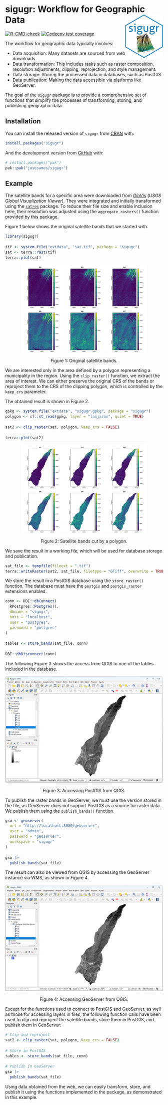 
<!-- README.md is generated from README.Rmd. Please edit that file -->

# sigugr: Workflow for Geographic Data <a href="https://josesamos.github.io/sigugr/"><img src="man/figures/logo.png" align="right" height="139" alt="sigugr website" /></a>

<!-- badges: start -->

[![R-CMD-check](https://github.com/josesamos/sigugr/actions/workflows/R-CMD-check.yaml/badge.svg)](https://github.com/josesamos/sigugr/actions/workflows/R-CMD-check.yaml)
[![Codecov test
coverage](https://codecov.io/gh/josesamos/sigugr/graph/badge.svg)](https://app.codecov.io/gh/josesamos/sigugr)
<!-- badges: end -->

The workflow for geographic data typically involves:

- Data acquisition: Many datasets are sourced from web downloads.  
- Data transformation: This includes tasks such as raster composition,
  resolution adjustments, clipping, reprojection, and style
  management.  
- Data storage: Storing the processed data in databases, such as
  PostGIS.  
- Data publication: Making the data accessible via platforms like
  GeoServer.

The goal of the `sigugr` package is to provide a comprehensive set of
functions that simplify the processes of transforming, storing, and
publishing geographic data.

## Installation

You can install the released version of `sigugr` from
[CRAN](https://CRAN.R-project.org) with:

``` r
install.packages("sigugr")
```

And the development version from [GitHub](https://github.com/) with:

``` r
# install.packages("pak")
pak::pak("josesamos/sigugr")
```

## Example

The satellite bands for a specific area were downloaded from
[*GloVis*](https://glovis.usgs.gov/app?fullscreen=0) (*USGS Global
Visualization Viewer*). They were integrated and initially transformed
using the [`satres`](https://CRAN.R-project.org/package=satres) package.
To reduce their file size and enable inclusion here, their resolution
was adjusted using the `aggregate_rasters()` function provided by this
package.

Figure 1 below shows the original satellite bands that we started with.

``` r
library(sigugr)

tif <- system.file("extdata", "sat.tif", package = "sigugr")
sat <- terra::rast(tif)
terra::plot(sat)
```

<div class="figure" style="text-align: center">

<img src="man/figures/README-web-usgs01-1.png" alt="Figure 1: Original satellite bands." width="80%" />
<p class="caption">
Figure 1: Original satellite bands.
</p>

</div>

We are interested only in the area defined by a polygon representing a
municipality in the region. Using the `clip_raster()` function, we
extract the area of interest. We can either preserve the original CRS of
the bands or reproject them to the CRS of the clipping polygon, which is
controlled by the `keep_crs` parameter.

The obtained result is shown in Figure 2.

``` r
gpkg <- system.file("extdata", "sigugr.gpkg", package = "sigugr")
polygon <- sf::st_read(gpkg, layer = "lanjaron", quiet = TRUE)

sat2 <- clip_raster(sat, polygon, keep_crs = FALSE)

terra::plot(sat2)
```

<div class="figure" style="text-align: center">

<img src="man/figures/README-clip-1.png" alt="Figure 2: Satellite bands cut by a polygon." width="80%" />
<p class="caption">
Figure 2: Satellite bands cut by a polygon.
</p>

</div>

We save the result in a working file, which will be used for database
storage and publication.

``` r
sat_file <- tempfile(fileext = ".tif")
terra::writeRaster(sat2, sat_file, filetype = "GTiff", overwrite = TRUE)
```

We store the result in a PostGIS database using the `store_raster()`
function. The database must have the `postgis` and `postgis_raster`
extensions enabled.

``` r
conn <- DBI::dbConnect(
  RPostgres::Postgres(),
  dbname = "sigugr",
  host = "localhost",
  user = "postgres",
  password = "postgres"
)

tables <- store_bands(sat_file, conn)

DBI::dbDisconnect(conn)
```

The following Figure 3 shows the access from QGIS to one of the tables
included in the database.

<div class="figure" style="text-align: center">

<img src="man/figures/qgis-postgis.png" alt="Figure 3: Accessing PostGIS from QGIS." width="100%" />
<p class="caption">
Figure 3: Accessing PostGIS from QGIS.
</p>

</div>

To publish the raster bands in GeoServer, we must use the version stored
in the file, as GeoServer does not support PostGIS as a source for
raster data. We publish them using the `publish_bands()` function.

``` r
gso <- geoserver(
  url = "http://localhost:8080/geoserver",
  user = "admin",
  password = "geoserver",
  workspace = "sigugr"
)

gso |>
  publish_bands(sat_file)
```

The result can also be viewed from QGIS by accessing the GeoServer
instance via WMS, as shown in Figure 4.

<div class="figure" style="text-align: center">

<img src="man/figures/qgis-geoserver.png" alt="Figure 4: Accessing GeoServer from QGIS." width="100%" />
<p class="caption">
Figure 4: Accessing GeoServer from QGIS.
</p>

</div>

Except for the functions used to connect to PostGIS and GeoServer, as
well as those for accessing layers in files, the following function
calls have been used to clip and reproject the satellite bands, store
them in PostGIS, and publish them in GeoServer:

``` r
# Clip and reproject
sat2 <- clip_raster(sat, polygon, keep_crs = FALSE)

# Store in PostGIS
tables <- store_bands(sat_file, conn)

# Publish in GeoServer
gso |>
  publish_bands(sat_file)
```

Using data obtained from the web, we can easily transform, store, and
publish it using the functions implemented in the package, as
demonstrated in this example.
